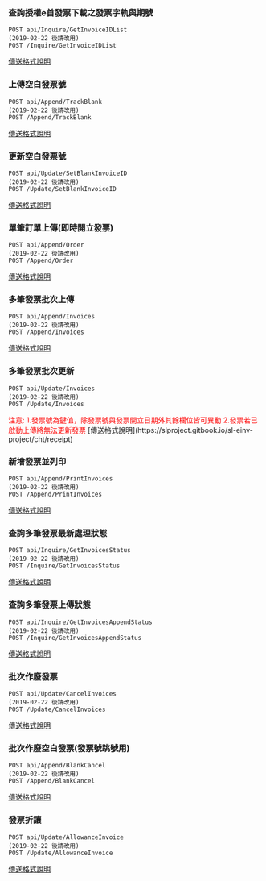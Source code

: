 ### 查詢授權e首發票下載之發票字軌與期號 

```
POST api/Inquire/GetInvoiceIDList
(2019-02-22 後請改用)
POST /Inquire/GetInvoiceIDList
```
[傳送格式說明](https://slproject.gitbook.io/sl-einv-project/cht/getinvoiceidlist)

### 上傳空白發票號
```
POST api/Append/TrackBlank
(2019-02-22 後請改用)
POST /Append/TrackBlank
```
[傳送格式說明](https://slproject.gitbook.io/sl-einv-project/cht/trackblank)

### 更新空白發票號
```
POST api/Update/SetBlankInvoiceID
(2019-02-22 後請改用)
POST /Update/SetBlankInvoiceID
```
[傳送格式說明](https://slproject.gitbook.io/sl-einv-project/cht/setblankinvoice)

### 單筆訂單上傳(即時開立發票)
```
POST api/Append/Order
(2019-02-22 後請改用)
POST /Append/Order
```
[傳送格式說明](https://slproject.gitbook.io/sl-einv-project/cht/receipt)

### 多筆發票批次上傳
```
POST api/Append/Invoices
(2019-02-22 後請改用)
POST /Append/Invoices
```
[傳送格式說明](https://slproject.gitbook.io/sl-einv-project/cht/receipt)

### 多筆發票批次更新
```
POST api/Update/Invoices
(2019-02-22 後請改用)
POST /Update/Invoices
```
<font color="red">
注意: 
1.發票號為鍵值，除發票號與發票開立日期外其餘欄位皆可異動
2.發票若已啟動上傳將無法更新發票
</font>
[傳送格式說明](https://slproject.gitbook.io/sl-einv-project/cht/receipt)

### 新增發票並列印
```
POST api/Append/PrintInvoices
(2019-02-22 後請改用)
POST /Append/PrintInvoices
```
[傳送格式說明](https://slproject.gitbook.io/sl-einv-project/cht/receipt)

### 查詢多筆發票最新處理狀態
```
POST api/Inquire/GetInvoicesStatus
(2019-02-22 後請改用)
POST /Inquire/GetInvoicesStatus
```
[傳送格式說明](https://slproject.gitbook.io/sl-einv-project/cht/getinvoicesstatus)

### 查詢多筆發票上傳狀態
```
POST api/Inquire/GetInvoicesAppendStatus
(2019-02-22 後請改用)
POST /Inquire/GetInvoicesAppendStatus
```
[傳送格式說明](https://slproject.gitbook.io/sl-einv-project/cht/getinvoicesappendstatus)

### 批次作廢發票
```
POST api/Update/CancelInvoices
(2019-02-22 後請改用)
POST /Update/CancelInvoices
```
[傳送格式說明](https://slproject.gitbook.io/sl-einv-project/cht/cancelinvoice)

### 批次作廢空白發票(發票號跳號用)
```
POST api/Append/BlankCancel
(2019-02-22 後請改用)
POST /Append/BlankCancel
```
[傳送格式說明](https://slproject.gitbook.io/sl-einv-project/cht/cancelinvoice)
### 發票折讓
```
POST api/Update/AllowanceInvoice
(2019-02-22 後請改用)
POST /Update/AllowanceInvoice
```
[傳送格式說明](https://slproject.gitbook.io/sl-einv-project/cht/insertallowance)




